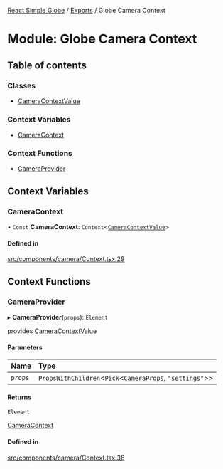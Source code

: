 [React Simple Globe](../README.md) / [Exports](../modules.md) / Globe Camera Context

# Module: Globe Camera Context

## Table of contents

### Classes

- [CameraContextValue](../classes/Globe_Camera_Context.CameraContextValue.md)

### Context Variables

- [CameraContext](Globe_Camera_Context.md#cameracontext)

### Context Functions

- [CameraProvider](Globe_Camera_Context.md#cameraprovider)

## Context Variables

### CameraContext

• `Const` **CameraContext**: `Context`<[`CameraContextValue`](../classes/Globe_Camera_Context.CameraContextValue.md)\>

#### Defined in

[src/components/camera/Context.tsx:29](https://github.com/Gaushao/d3-react-globe/blob/0a8a5c1/src/components/camera/Context.tsx#L29)

## Context Functions

### CameraProvider

▸ **CameraProvider**(`props`): `Element`

provides [CameraContextValue](../classes/Globe_Camera_Context.CameraContextValue.md)

#### Parameters

| Name | Type |
| :------ | :------ |
| `props` | `PropsWithChildren`<`Pick`<[`CameraProps`](../classes/Globe_Camera_Classes.CameraProps.md), ``"settings"``\>\> |

#### Returns

`Element`

[CameraContext](Globe_Camera_Context.md#cameracontext)

#### Defined in

[src/components/camera/Context.tsx:38](https://github.com/Gaushao/d3-react-globe/blob/0a8a5c1/src/components/camera/Context.tsx#L38)
